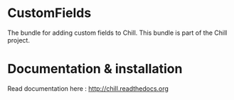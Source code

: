 CustomFields
============

The bundle for adding custom fields to Chill. This bundle is part of the Chill project.

Documentation & installation
============================

Read documentation here : http://chill.readthedocs.org
